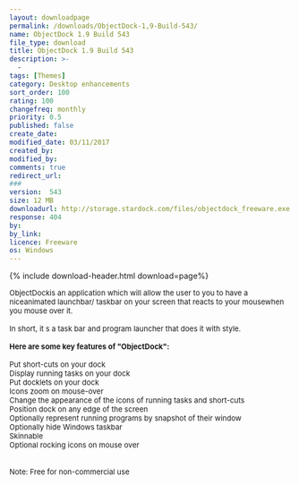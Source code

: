 ```yaml
---
layout: downloadpage
permalink: /downloads/ObjectDock-1,9-Build-543/
name: ObjectDock 1.9 Build 543
file_type: download
title: ObjectDock 1.9 Build 543
description: >-
  -
tags: [Themes]
category: Desktop enhancements
sort_order: 100
rating: 100
changefreq: monthly
priority: 0.5
published: false
create_date: 
modified_date: 03/11/2017
created_by: 
modified_by: 
comments: true
redirect_url: 
### 
version:  543
size: 12 MB
downloadurl: http://storage.stardock.com/files/objectdock_freeware.exe
response: 404
by: 
by_link: 
licence: Freeware
os: Windows
---
```


{% include download-header.html download=page%}

<p style="fix-download-text !important">
<p><font size="2"><p>ObjectDockis an application which will allow the user to you to have a niceanimated launchbar/ taskbar on your screen that reacts to your mousewhen you mouse over it. <br />
<br />
In short, it s a task bar and program launcher that does it with style.<br />
<br />
<span><strong>Here are some key features of "ObjectDock":</strong></span><br />
<br />
Put short-cuts on your dock<br />
Display running tasks on your dock <br />
Put docklets on your dock<br />
Icons zoom on mouse-over<br />
Change the appearance of the icons of running tasks and short-cuts<br />
Position dock on any edge of the screen<br />
Optionally represent running programs by snapshot of their window<br />
Optionally hide Windows taskbar<br />
Skinnable<br />
Optional rocking icons on mouse over<br />
<br />
<br />
Note: Free for non-commercial use</p></p></p>
